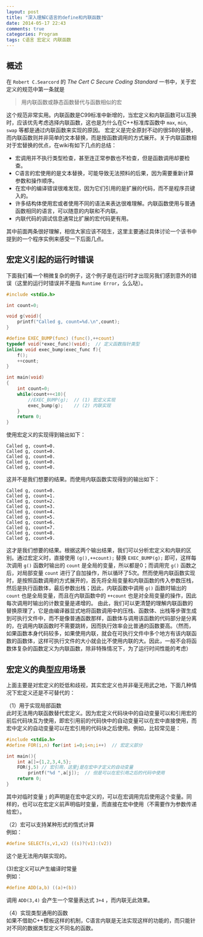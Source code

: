 ```yaml
---
layout: post
title: "深入理解C语言的define和内联函数"
date: 2014-05-17 22:43
comments: true
categories: Program
tags: C语言 宏定义 内联函数
---
```

## 概述
在 `Robert C.Searcord` 的 *The* *Cert* *C* *Secure* *Coding* *Standard* 一书中，关于宏定义的规范中第一条就是

> 用内联函数或静态函数替代与函数相似的宏

这个规范非常实用。内联函数是C99标准中新增的，当宏定义和内联函数可以互换时，应该优先考虑选择内联函数，这也是为什么在C++标准库函数中 `max`, `min`, `swap` 等都是通过内联函数来实现的原因。 宏定义是完全原封不动的很SB的替换，而内联函数则并非简单的文本替换，而是按函数调用的方式展开。关于内联函数相对于宏替换的优点，在wiki有如下几点的总结：

- 宏调用并不执行类型检查，甚至连正常参数也不检查，但是函数调用却要检查。
- C语言的宏使用的是文本替换，可能导致无法预料的后果，因为需要重新计算参数和操作顺序。
- 在宏中的编译错误很难发现，因为它们引用的是扩展的代码，而不是程序员键入的。
- 许多结构体使用宏或者使用不同的语法来表达很难理解。内联函数使用与普通函数相同的语言，可以随意的内联和不内联。
- 内联代码的调试信息通常比扩展的宏代码更有用。

其中前面两条很好理解，相信大家应该不陌生，这里主要通过具体讨论一个该书中提到的一个程序实例来感受一下后面几点。

<!-- more -->

## 宏定义引起的运行时错误
下面我们看一个稍微复杂的例子，这个例子是在运行时才出现另我们感到意外的错误（这里的运行时错误并不是指 `Runtime Error`，么么哒）。

``` c
#include <stdio.h>

int count=0;

void g(void){
    printf("Called g, count=%d.\n",count);
}

#define EXEC_BUMP(func) (func(),++count)
typedef void(*exec_func)(void);  // 定义函数指针类型
inline void exec_bump(exec_func f){
    f();
    ++count;
}

int main(void)
{
    int count=0;
    while(count++<10){
        //EXEC_BUMP(g);  // (1) 宏定义实现
		exec_bump(g);    // (2) 内联实现
    }
    return 0;
}
```

使用宏定义的实现得到输出如下：

```
Called g, count=0.
Called g, count=0.
Called g, count=0.
Called g, count=0.
Called g, count=0.
```

这并不是我们想要的结果。而使用内联函数实现得到的输出如下：

```
Called g, count=0.
Called g, count=1.
Called g, count=2.
Called g, count=3.
Called g, count=4.
Called g, count=5.
Called g, count=6.
Called g, count=7.
Called g, count=8.
Called g, count=9.
```

这才是我们想要的结果。根据这两个输出结果，我们可以分析宏定义和内联的区别。通过宏定义时，直接使用 `(g(),++count);` 替换 `EXEC_BUMP(g);` 即可，这样每次调用 `g()` 函数时输出的 `count` 是全局的变量，所以都是0；而调用完 `g()` 函数之后，对局部变量 `count` 进行了自加操作，所以循环了5次。然而使用内联函数实现时，是按照函数调用的方式展开的，首先将全局变量和内联函数的传入参数压栈，然后是执行函数体，最后参数出栈；因此，内联函数中调用 `g()` 函数时输出的 `count` 也是全局变量，而且在内联函数中的 `++count` 也是对全局变量的操作，因此每次调用时输出的计数变量是递增的。  由此，我们可以更清楚的理解内联函数的替换原理了，它是由编译器显式地将函数调用中的压栈、函数体、出栈等步骤生成到可执行文件中，而不是像普通函数那样，函数体与调用该函数的代码部分是分离的，在调用内联函数时不需要跳转，因而执行效率会比普通的函数要高。（然而，如果函数本身代码较多，如果使用内联，就会在可执行文件中多个地方有该内联函数的函数体，这样可执行文件的大小就会比不使用内联的大。因此，一般不会将函数体复杂的函数定义为内联函数，除非特殊情况下，为了运行时间性能的考虑）

## 宏定义的典型应用场景
上面主要是对宏定义的贬低和歧视，其实宏定义也并非毫无用武之地，下面几种情况下宏定义还是不可替代的：

（1）用于实现局部函数   
此时无法用内联函数替代宏定义。因为宏定义代码块中的自动变量可以和引用宏的前后代码块互为使用，即宏引用前的代码快中的自动变量可以在宏中直接使用，而宏中定义的自动变量可以在宏引用的代码块之后使用。例如，比较常见是：

``` c
#include <stdio.h>
#define FOR(i,n) for(int i=0;i<n;i++)  // 宏定义部分

int main(){
	int a[]={1,2,3,4,5};
	FOR(j,5) // 宏引用，这里j是在宏中才定义的自动变量
		printf("%d ",a[j]);  // 但是可以在宏引用之后的代码中使用
	return 0;
}
```

其中对临时变量 `j` 的声明是在宏中定义的，可以在宏调用完后使用这个变量。同样的，也可以在宏定义前声明临时变量，而直接在宏中使用（不需要作为参数传递给宏）。

（2）宏可以支持某种形式的惰式计算  
例如：

``` c
#define SELECT(s,v1,v2) ((s)?(v1):(v2))
```

这个是无法用内联实现的。

(3)宏定义可以产生编译时常量  
例如：

``` c
#define ADD(a,b) ((a)+(b))
```

调用 `ADD(3,4)` 会产生一个常量表达式 `3+4` ，而内联无此效果。

（4）实现类型通用的函数  
如果不借助C++模板这样的机制，C语言内联是无法实现这样的功能的，而只能针对不同的数据类型定义不同名的函数。
